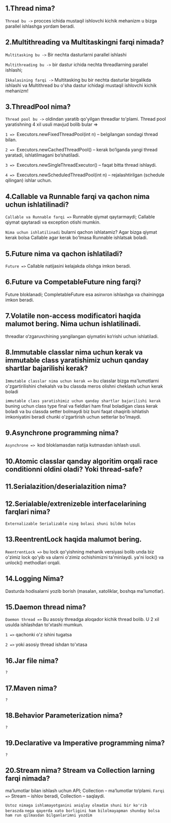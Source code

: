 ## 1.Thread nima? 
``Thread bu ->`` procces ichida mustaqil ishlovchi kichik mehanizm u bizga parallel ishlashga yordam beradi. 

## 2.Multithreading va Multitaskingni farqi nimada?

``Multitasking bu ->`` Bir nechta dasturlarni parallel ishlashi

``Multithreading bu ->`` bir dastur ichida nechta threadlarning parallel ishlashi;

``Ikkalasining farqi ->`` Multitasking bu bir nechta dasturlar birgalikda ishlashi va Multithread bu o'sha dastur ichidagi mustaqil ishlovchi kichik mehanizm!

## 3.ThreadPool nima?
``Thread pool bu ->`` oldindan yaratib qo'yilgan threadlar to'plami. Thread pool yaratishning 4 xil usuli mavjud bolib bular =>

``1 => ``Executors.newFixedThreadPool(int n) – belgilangan sondagi thread bilan.

``2 => ``Executors.newCachedThreadPool() – kerak bo‘lganda yangi thread yaratadi, ishlatilmagani bo‘shatiladi.

``3 => ``Executors.newSingleThreadExecutor() – faqat bitta thread ishlaydi.

``4 => ``Executors.newScheduledThreadPool(int n) – rejalashtirilgan (schedule qilingan) ishlar uchun.

## 4.Callable va Runnable farqi va qachon nima uchun ishlatilinadi?
``Callable va Runnable farqi =>``
Runnable qiymat qaytarmaydi; Callable qiymat qaytaradi va exception otishi mumkin.

``Nima uchun ishlatilinadi`` 
bularni qachon ishlatamiz? Agar bizga qiymat kerak bolsa Callable agar kerak bo'lmasa Runnable ishlatsak boladi.

## 5.Future nima va qachon ishlatiladi?
``Future =>`` Callable natijasini kelajakda olishga imkon beradi.
## 6.Future va CompetableFuture ning farqi?
Future bloklanadi; CompletableFuture esa asinxron ishlashga va chainingga imkon beradi.

## 7.Volatile non-access modificatori haqida malumot bering. Nima uchun ishlatilinadi.
threadlar o‘zgaruvchining yangilangan qiymatini ko‘rishi uchun ishlatiladi.

## 8.Immutable classlar nima uchun kerak va immutable class yaratishimiz uchun qanday shartlar bajarilishi kerak?

``Immutable classlar nima uchun kerak =>`` bu classlar bizga ma'lumotlarni o'zgartirilishini chekalsh va bu classda meros olishni cheklash uchun kerak boladi

``immutable class yaratishimiz uchun qanday shartlar bajarilishi kerak`` buning uchun class type final va fieldlari ham final boladigan class kerak boladi va bu classda setter bolmaydi biz buni faqat chaqirib ishlatish imkoniyatini beradi chunki o'zgartirish uchun setterlar bo'lmaydi.

## 9.Asynchrone programming nima?

``Asynchrone => ``kod bloklamasdan natija kutmasdan ishlash usuli.

## 10.Atomic classlar qanday algoritim orqali race conditionni oldini oladi? Yoki thread-safe?

## 11.Serialazition/deserialazition nima?

## 12.Serialable/extrenizeble interfacelarining farqlari nima?
``Externalizable Serializable ning bolasi shuni bildm holos``

## 13.ReentrentLock haqida malumot bering.
``ReentrentLock =>`` bu lock qo'yishning mehanik versiyasi bolib unda biz o'zimiz lock qo'yib va ularni o'zimiz ochishimizni ta'minlaydi. ya'ni lock() va unlock() methodlari orqali.

## 14.Logging Nima?
Dasturda hodisalarni yozib borish (masalan, xatoliklar, boshqa ma'lumotlar).

## 15.Daemon thread nima?
``Daemon thread =>`` Bu asosiy threadga aloqador kichik thread bolib. U 2 xil usulda ishlashdan to'xtashi mumkun.

``1 =>`` qachonki o'z ishini tugatsa 

``2 =>`` yoki asosiy thread ishdan to'xtasa  

## 16.Jar file nima?
``?``

## 17.Maven nima?
``?``

## 18.Behavior Parameterization nima?
``?``

## 19.Declarative va Imperative programming nima?
``?``

## 20.Stream nima? Stream va Collection larning farqi nimada?
ma’lumotlar bilan ishlash uchun API; Collection – ma’lumotlar to‘plami.
``Farqi =>`` Stream – ishlov beradi, Collection – saqlaydi.

``Ustoz nimaga ishlamayotganini aniqlay olmadim shuni bir ko'rib beraszda``
``nega qayerda xato borligini ham bilolmayapman shunday bolsa ham run qilmasdan bilganlarimni yozdim ``

